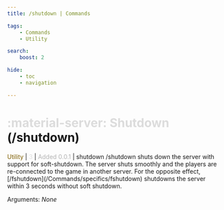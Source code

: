 ```yaml
---
title: /shutdown | Commands

tags:
    - Commands
    - Utility

search:
    boost: 2

hide:
    - toc
    - navigation

---
```

# <p style="color: rgb(220,220,220); display: inline;">:material-server: Shutdown</p> (/shutdown)
<div style="display:inline;">
<p style="color: #7F5F02; display: inline;">Utility</p> | <p style="color: rgb(220,220,220); display: inline;">3</p> | <p style="color: rgb(180,180,180); display: inline;"> Added 0.0.1</p> | shutdown
</div>
/shutdown shuts down the server with support for soft-shutdown. The server shuts smoothly and the players are re-connected to the game in another server. For the opposite effect, [/fshutdown](/Commands/specifics/fshutdown) shutdowns the server within 3 seconds without soft shutdown.

Arguments: _None_